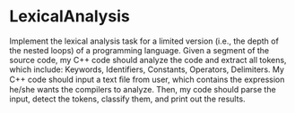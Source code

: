 # LexicalAnalysis
Implement the lexical analysis task for a limited version (i.e., the depth of the nested loops) of a programming language. 
Given a segment of the source code, my C++ code should analyze the code and extract all tokens, which include: Keywords, 
Identifiers, Constants, Operators, Delimiters. My C++ code should input a text ﬁle from user, 
which contains the expression he/she wants the compilers to analyze.
Then, my code should parse the input, detect the tokens, classify them, and print out the results.
